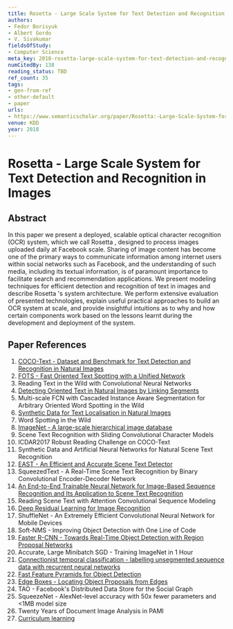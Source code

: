 ```yaml
---
title: Rosetta - Large Scale System for Text Detection and Recognition in Images
authors:
- Fedor Borisyuk
- Albert Gordo
- V. Sivakumar
fieldsOfStudy:
- Computer Science
meta_key: 2018-rosetta-large-scale-system-for-text-detection-and-recognition-in-images
numCitedBy: 138
reading_status: TBD
ref_count: 35
tags:
- gen-from-ref
- other-default
- paper
urls:
- https://www.semanticscholar.org/paper/Rosetta:-Large-Scale-System-for-Text-Detection-and-Borisyuk-Gordo/fde3ee5f9f8e217a4d6716013315614811820f21?sort=total-citations
venue: KDD
year: 2018
---
```


# Rosetta - Large Scale System for Text Detection and Recognition in Images

## Abstract

In this paper we present a deployed, scalable optical character recognition (OCR) system, which we call Rosetta , designed to process images uploaded daily at Facebook scale. Sharing of image content has become one of the primary ways to communicate information among internet users within social networks such as Facebook, and the understanding of such media, including its textual information, is of paramount importance to facilitate search and recommendation applications. We present modeling techniques for efficient detection and recognition of text in images and describe Rosetta 's system architecture. We perform extensive evaluation of presented technologies, explain useful practical approaches to build an OCR system at scale, and provide insightful intuitions as to why and how certain components work based on the lessons learnt during the development and deployment of the system.

## Paper References

1. [COCO-Text - Dataset and Benchmark for Text Detection and Recognition in Natural Images](2016-coco-text-dataset-and-benchmark-for-text-detection-and-recognition-in-natural-images)
2. [FOTS - Fast Oriented Text Spotting with a Unified Network](2018-fots-fast-oriented-text-spotting-with-a-unified-network)
3. Reading Text in the Wild with Convolutional Neural Networks
4. [Detecting Oriented Text in Natural Images by Linking Segments](2017-detecting-oriented-text-in-natural-images-by-linking-segments)
5. Multi-scale FCN with Cascaded Instance Aware Segmentation for Arbitrary Oriented Word Spotting in the Wild
6. [Synthetic Data for Text Localisation in Natural Images](2016-synthetic-data-for-text-localisation-in-natural-images)
7. Word Spotting in the Wild
8. [ImageNet - A large-scale hierarchical image database](2009-imagenet-a-large-scale-hierarchical-image-database)
9. Scene Text Recognition with Sliding Convolutional Character Models
10. ICDAR2017 Robust Reading Challenge on COCO-Text
11. Synthetic Data and Artificial Neural Networks for Natural Scene Text Recognition
12. [EAST - An Efficient and Accurate Scene Text Detector](2017-east-an-efficient-and-accurate-scene-text-detector)
13. SqueezedText - A Real-Time Scene Text Recognition by Binary Convolutional Encoder-Decoder Network
14. [An End-to-End Trainable Neural Network for Image-Based Sequence Recognition and Its Application to Scene Text Recognition](2017-an-end-to-end-trainable-neural-network-for-image-based-sequence-recognition-and-its-application-to-scene-text-recognition)
15. Reading Scene Text with Attention Convolutional Sequence Modeling
16. [Deep Residual Learning for Image Recognition](2015-resnet.md)
17. ShuffleNet - An Extremely Efficient Convolutional Neural Network for Mobile Devices
18. Soft-NMS - Improving Object Detection with One Line of Code
19. [Faster R-CNN - Towards Real-Time Object Detection with Region Proposal Networks](2015-faster-r-cnn-towards-real-time-object-detection-with-region-proposal-networks)
20. Accurate, Large Minibatch SGD - Training ImageNet in 1 Hour
21. [Connectionist temporal classification - labelling unsegmented sequence data with recurrent neural networks](2006-connectionist-temporal-classification-labelling-unsegmented-sequence-data-with-recurrent-neural-networks)
22. [Fast Feature Pyramids for Object Detection](2014-fast-feature-pyramids-for-object-detection)
23. [Edge Boxes - Locating Object Proposals from Edges](2014-edge-boxes-locating-object-proposals-from-edges)
24. TAO - Facebook's Distributed Data Store for the Social Graph
25. SqueezeNet - AlexNet-level accuracy with 50x fewer parameters and <1MB model size
26. Twenty Years of Document Image Analysis in PAMI
27. [Curriculum learning](2009-curriculum-learning)
